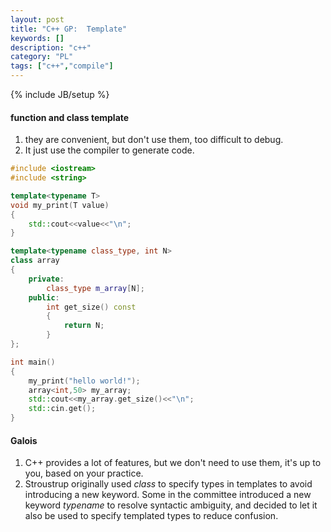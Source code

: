 ```yaml
---
layout: post
title: "C++ GP:  Template"
keywords: []
description: "c++"
category: "PL"
tags: ["c++","compile"]
---
```

{% include JB/setup %}

#### function and class template
1. they are convenient, but don't use them, too difficult to debug.
2. It just use the compiler to generate code.

```cpp
#include <iostream>
#include <string>

template<typename T>
void my_print(T value)
{
	std::cout<<value<<"\n";
}

template<typename class_type, int N>
class array
{
	private:
		class_type m_array[N];
	public:
		int get_size() const
		{
			return N;
		}
};

int main()
{
	my_print("hello world!");
	array<int,50> my_array;
	std::cout<<my_array.get_size()<<"\n";
	std::cin.get();
}
```


#### Galois
1. C++ provides a lot of features, but we don't need to use them, it's up to
   you, based on your practice.
2. Stroustrup originally used *class* to specify types in templates to avoid
   introducing a new keyword. Some in the committee introduced a new keyword
   *typename* to resolve syntactic ambiguity, and decided to let it also be used
   to specify templated types to reduce confusion.




